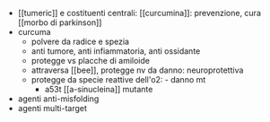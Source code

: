 - [[tumeric]] e costituenti centrali: [[curcumina]]: prevenzione, cura [[morbo di parkinson]]
- curcuma
	- polvere da radice e spezia
	- anti tumore, anti infiammatoria, anti ossidante
	- protegge vs placche di amiloide
	- attraversa [[bee]], protegge nv da danno: neuroprotettiva
	- protegge da specie reattive dell'o2: - danno mt
		- a53t [[a-sinucleina]] mutante
- agenti anti-misfolding
- agenti multi-target